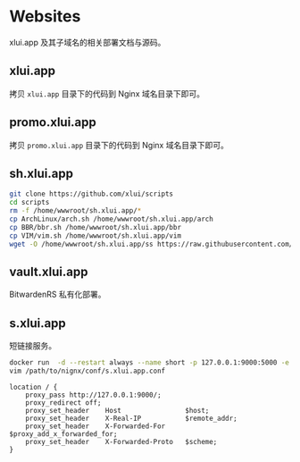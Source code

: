 # Websites

xlui.app 及其子域名的相关部署文档与源码。

## xlui.app

拷贝 `xlui.app` 目录下的代码到 Nginx 域名目录下即可。

## promo.xlui.app

拷贝 `promo.xlui.app` 目录下的代码到 Nginx 域名目录下即可。

## sh.xlui.app

```bash
git clone https://github.com/xlui/scripts
cd scripts
rm -f /home/wwwroot/sh.xlui.app/*
cp ArchLinux/arch.sh /home/wwwroot/sh.xlui.app/arch
cp BBR/bbr.sh /home/wwwroot/sh.xlui.app/bbr
cp VIM/vim.sh /home/wwwroot/sh.xlui.app/vim
wget -O /home/wwwroot/sh.xlui.app/ss https://raw.githubusercontent.com/teddysun/shadowsocks_install/master/shadowsocks-libev-debian.sh
```

## vault.xlui.app

BitwardenRS 私有化部署。

## s.xlui.app

短链接服务。

```bash
docker run  -d --restart always --name short -p 127.0.0.1:9000:5000 -e DOMAIN=https://s.xlui.app/ xlui/short:v1.2
vim /path/to/nignx/conf/s.xlui.app.conf
```

```
location / {
    proxy_pass http://127.0.0.1:9000/;
    proxy_redirect off;
    proxy_set_header    Host                $host;
    proxy_set_header    X-Real-IP           $remote_addr;
    proxy_set_header    X-Forwarded-For     $proxy_add_x_forwarded_for;
    proxy_set_header    X-Forwarded-Proto   $scheme;
}
```